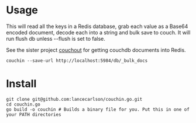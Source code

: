 # Usage

This will read all the keys in a Redis database, grab each value as a Base64 encoded document, decode each into a string and bulk save to couch. It will run flush db unless --flush is set to false.

See the sister project [couchout](https://github.com/lancecarlson/couchout.go) for getting couchdb documents into Redis. 

```
couchin --save-url http://localhost:5984/db/_bulk_docs
```

# Install 

```
git clone git@github.com:lancecarlson/couchin.go.git
cd couchin.go
go build -o couchin # Builds a binary file for you. Put this in one of your PATH directories
```
